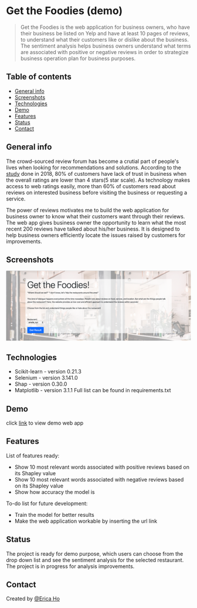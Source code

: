 # Get the Foodies (demo)
> Get the Foodies is the web application for business owners, who have their business be listed on Yelp and have at least 10 pages of reviews, to understand what their customers like or dislike about the business. The sentiment analysis helps business owners understand what terms are associated with positive or negative reviews in order to strategize business operation plan for business purposes. 

## Table of contents
* [General info](#general-info)
* [Screenshots](#screenshots)
* [Technologies](#technologies)
* [Demo](#demo)
* [Features](#features)
* [Status](#status)
* [Contact](#contact)

## General info
The crowd-sourced review forum has become a crutial part of people's lives when looking for recommendations and solutions. According to the [study](https://www.reviewtrackers.com/reports/online-reviews-survey/) done in 2018, 80% of customers have lack of trust in business when the overall ratings are lower than 4 stars(5 star scale). As technology makes access to web ratings easily, more than 60% of customers read about reviews on interested business before visiting the business or requesting a service. 

The power of reviews motivates me to build the web application for business owner to know what their customers want through their reviews. The web app gives business owner the opportunity to learn what the most recent 200 reviews have talked about his/her business. It is designed to help business owners efficiently locate the issues raised by customers for improvements.

## Screenshots
![demo web app screenshot](./static/image/demo_app_img.png)

## Technologies
* Scikit-learn - version 0.21.3
* Selenium - version 3.141.0
* Shap - version 0.30.0
* Matplotlib - version 3.1.1
Full list can be found in requirements.txt

## Demo
click [link](https://get-the-foodies.herokuapp.com/) to view demo web app 

## Features
List of features ready:
* Show 10 most relevant words associated with positive reviews based on its Shapley value 
* Show 10 most relevant words associated with negative reviews based on its Shapley value 
* Show how accuracy the model is 

To-do list for future development:
* Train the model for better results
* Make the web application workable by inserting the url link 

## Status
The project is ready for demo purpose, which users can choose from the drop down list and see the sentiment analysis for the selected restaurant. 
The project is in progress for analysis improvements. 

## Contact
Created by [@Erica Ho](https://www.linkedin.com/in/minyuericaho)